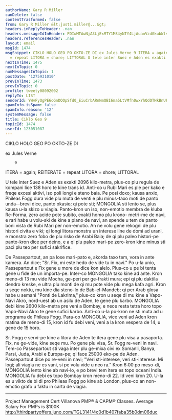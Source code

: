```yaml
---
authorName: Gary R Miller
canDelete: false
contentTrasformed: false
from: Gary R Miller &lt;justi.miller@...&gt;
headers.inReplyToHeader: .nan
headers.messageIdInHeader: PDIwMTAwNjA3LjExMTY1MS4yNTY4LjAuanVzdGkubWlsbGVyQGp1bm8uY29tPg==
headers.referencesHeader: .nan
layout: email
msgId: 1474
msgSnippet: CIKLO HOLO GEO PO OKTO-ZE DI ex Jules Verne 9 ITERA = again; REITERATE
  = repeat LITORA = shore; LITTORAL U tele inter Suez e Aden es exakti 2096 kilo-metra,
nextInTime: 1475
nextInTopic: 0
numMessagesInTopic: 1
postDate: '1275931010'
prevInTime: 1473
prevInTopic: 0
profile: tweety08092002
replyTo: LIST
senderId: YWvFyQgPE6oGnDQQpSfd0_EiuCrbARnNmQBI6ma5LtVMfh0wxYhQdQTHkBnUFuNfZcFxg-E4PFHRyvc09fuFYEyNb_eGcij4cT3B0g
spamInfo.isSpam: false
spamInfo.reason: '12'
systemMessage: false
title: Ciklo Geo 9
topicId: 1474
userId: 123051087
---
```


 CIKLO HOLO GEO PO OKTO-ZE DI

 ex Jules Verne

        9

ITERA = again; REITERATE = repeat
LITORA = shore; LITTORAL

U tele inter Suez e Aden es exakti 2096 kilo-metra, plus-co plu
regula de kompani lice 138 horo te kine trans id.  Anti-co u Rubi
Mari es ple per kako e freqe excesi aktivi, iso poli longi e
steno baia.  Pe posi doxo; kausa anxio, Phileas Fogg dura vide
plu muta de venti e plu minus-taxo moti de panto unda--brevi
dice, panto okasio; qi pote sti; MONGOLIA sti lento se, plus
kausa u-la skizo u viagia.  Panto-kron un iso, non-emotio membra
de kluba Re-Forma, zero acide pote subito, exakti homo plu krono-
metri-me de navi, e rari habe u volu-ski de kine a plano de navi,
an spende u tem de panto boni vista de Rubi Mari per non-emotio. 
An ne volu gene rekogni de plu histori civita e viki; qi longi
litora monstra un interese line de domi ad urani, e monstra zero
fobo de plu risko de Arabi Baia; de qi plu paleo histori-pe
panto-kron dice per deino, e a qi plu paleo mari-pe zero-kron
kine minus sti paci plu teo per sufici sakrifice.

De Passepartout, an pa lose mari-pato e, akorda taxo tem, vora in
ante kamera.  An dice; "Sr. Fix, mi este hedo de vide tu in
navi."  Po u-la unio, Passepartout e Fix gene u more de dice kon
alelo.  Plus-co u pe bi tenta gene u fide de un importa-pe. 
Inter-co MONGOLIA tako kine ad ante.  Kron meno-di 13 mu vide
Mocha, ge-peri per ge-frakti mura; epi qi plu daktila dendro
kreske, e ultra plu monti de qi mu pote vide plu mega kafa agri. 
Kron u seqe noktu, mu kine dia steno-lo de Bab-el-Mandeb; qi per
Arab glosa habe u semani "Ponti de Lakrima," plus-co kron u seqe
di mu kine a Vapo-Navi Akro, nord-uest ab un asilu de Aden, te
gene plu karbo.  MONGOLIA debi kine 2600 kilo-metra pre veni a
Bombay, e nece resta tetra horo topo Vapo-Navi Akro te gene
sufici karbo.  Anti-co u-la po-kron ne sti muta ad u programa de
Phileas Fogg.  Para-co MONGOLIA, vice veni ad Aden kron matina de
meno-di 15, kron id fu debi veni, veni a la kron vespera de 14, u
gene de 15 horo.

Sr. Fogg e servi-pe kine a litora de Aden te itera gene plu visa
a pasaporta.  Fix, ne ge-vide, kine seqe mu.  Po gene plu visa,
Sr. Fogg re-veni in navi.  Tem-co Passepartout sti vaga inter plu
ge-mixa civi ex Somanli, Banya, Parsi, Juda, Arabi e Europa-pe;
qi face 25000 eko-pe de Aden.  Passepartout dice po re-veni in
navi; "Veri sti-interese, veri sti-interese.  Mi logi; ali viagia
ne es vani, si pe volu vide u neo ra."  Kron 6:00 po meso-di,
MONGOLIA lento kine ab navi-lo, e po brevi tem itera es topo
oceani India.  MONGOLIA fu debi es topo Bombay kron meno-di 22. 
Id veni kron 20.  U-la es u vikto de bi di pro Phileas Fogg po
kine ab London, plus-co an non-emotio grafo u faktu in carta de
viagia.
____________________________________________________________
Project Management Cert
Villanova PMP® & CAPM® Classes. Average Salary For PMPs is $100K
http://thirdpartyoffers.juno.com/TGL3141/4c0d1b407faba35b0dm06duc

